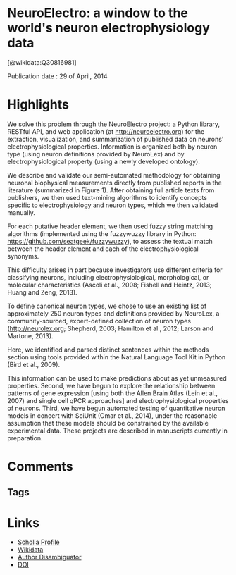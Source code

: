

NeuroElectro: a window to the world's neuron electrophysiology data
===================================================================
  
  [@wikidata:Q30816981]  
  
Publication date : 29 of April, 2014  

# Highlights
We solve this problem through the NeuroElectro project: a Python library, RESTful API, and web application (at http://neuroelectro.org) for the extraction, visualization, and summarization of published data on neurons' electrophysiological properties. Information is organized both by neuron type (using neuron definitions provided by NeuroLex) and by electrophysiological property (using a newly developed ontology). 

We describe and validate our semi-automated methodology for obtaining neuronal biophysical measurements directly from published reports in the literature (summarized in Figure 1). After obtaining full article texts from publishers, we then used text-mining algorithms to identify concepts specific to electrophysiology and neuron types, which we then validated manually.

 For each putative header element, we then used fuzzy string matching algorithms (implemented using the fuzzywuzzy library in Python: https://github.com/seatgeek/fuzzywuzzy), to assess the textual match between the header element and each of the electrophysiological synonyms.

  This difficulty arises in part because investigators use different criteria for classifying neurons, including electrophysiological, morphological, or molecular characteristics (Ascoli et al., 2008; Fishell and Heintz, 2013; Huang and Zeng, 2013).

To define canonical neuron types, we chose to use an existing list of approximately 250 neuron types and definitions provided by NeuroLex, a community-sourced, expert-defined collection of neuron types (http://neurolex.org; Shepherd, 2003; Hamilton et al., 2012; Larson and Martone, 2013).

Here, we identified and parsed distinct sentences within the methods section using tools provided within the Natural Language Tool Kit in Python (Bird et al., 2009).

This information can be used to make predictions about as yet unmeasured properties. Second, we have begun to explore the relationship between patterns of gene expression [using both the Allen Brain Atlas (Lein et al., 2007) and single cell qPCR approaches] and electrophysiological properties of neurons. Third, we have begun automated testing of quantitative neuron models in concert with SciUnit (Omar et al., 2014), under the reasonable assumption that these models should be constrained by the available experimental data. These projects are described in manuscripts currently in preparation.




# Comments

## Tags

# Links
  
 * [Scholia Profile](https://scholia.toolforge.org/work/Q30816981)  
 * [Wikidata](https://www.wikidata.org/wiki/Q30816981)  
 * [Author Disambiguator](https://author-disambiguator.toolforge.org/work_item_oauth.php?id=Q30816981&batch_id=&match=1&author_list_id=&doit=Get+author+links+for+work)  
 * [DOI](https://doi.org/10.3389/FNINF.2014.00040)  
